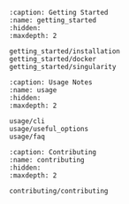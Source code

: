 
```{include} ../README.md
```

```{toctree}
:caption: Getting Started
:name: getting_started
:hidden:
:maxdepth: 2

getting_started/installation
getting_started/docker
getting_started/singularity
```

```{toctree}
:caption: Usage Notes
:name: usage
:hidden:
:maxdepth: 2

usage/cli
usage/useful_options
usage/faq
```

```{toctree}
:caption: Contributing
:name: contributing
:hidden:
:maxdepth: 2

contributing/contributing
```